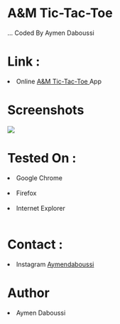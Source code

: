 <h1> A&M Tic-Tac-Toe </h1>

... Coded By Aymen Daboussi

<h1> Link : </h1>

<li> Online <a href="https://ay-da.github.io/tic-tac-toe"> A&M Tic-Tac-Toe </a> App </li>
<h1>Screenshots </h1>

<img src="https://i.ibb.co/zrzqQ43/Winner.jpg" >

<h1> Tested On :</h1>

<li> Google Chrome </li> <br>
<li> Firefox </li> <br>
<li> Internet Explorer </li> <br>

<h1> Contact : </h1>

<li> Instagram <a href="https://www.instagram.com/aymendaboussi"> Aymendaboussi </a> </li>

<h1> Author </h1>
<li> Aymen Daboussi </li>
